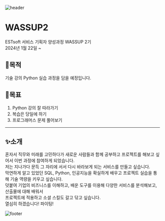 ![header](https://capsule-render.vercel.app/api?type=venom&color=auto&height=300&section=header&text=ESTsoft%20서비스%20기획자%20양성과정%20WASSUP%202기&fontSize=90)
# WASSUP2
ESTsoft 서비스 기획자 양성과정 WASSUP 2기  
2024년 1월 22일 ~

## 📍목적
기술 강의 Python 실습 과정을 담을 예정입니다.

## 📍목표
1. Python 강의 잘 따라가기  
2. 복습은 당일에 하기  
3. 프로그래머스 문제 풀어보기  

---

## ✨소개
혼자서 직무와 미래를 고민하다가 새로운 사람들과 함께 공부하고 프로젝트를 해보고 싶어서 이번 과정에 참여하게 되었습니다.  
저는 지나가다 문득 그 자리에 서서 다시 바라보게 되는 서비스를 만들고 싶습니다.  
막연하게 알고 있었던 SQL, Python, 인공지능을 확실하게 배우고 프로젝트 실습을 통해 기술 역량을 키우고 싶습니다.  
덧붙여 기업의 비즈니스를 이해하고, 배운 도구를 이용해 다양한 서비스를 분석해보고, 산출물에 대해 배워서  
프로젝트에 적용하고 소셜 스킬도 갈고 닦고 싶습니다.  
열심히 하겠습니다! 파이팅!

![footer](https://capsule-render.vercel.app/api?section=footer)
